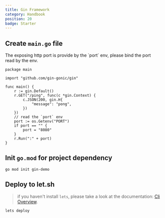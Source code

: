 ```yaml
---
title: Gin Framework
category: Handbook
position: 20
badge: Starter
---
```


## Create `main.go` file

<alert type="info">
The exposing http port is provide by the `port` env, please bind the port read by the env.
</alert>

```go{}[main.go]
package main

import "github.com/gin-gonic/gin"

func main() {
    r := gin.Default()
    r.GET("/ping", func(c *gin.Context) {
        c.JSON(200, gin.H{
            "message": "pong",
        })
    })
    // read the `port` env
    port := os.Getenv("PORT")
	if port == "" {
		port = "8080"
	}
	r.Run(":" + port)
}
```

## Init `go.mod` for project dependency

```shell
go mod init gin-demo
```

## Deploy to let.sh

> if you haven't install `lets`, please take a look at the documentation: [Cli Overview](/cli/overview).

```shell
lets deploy
```
